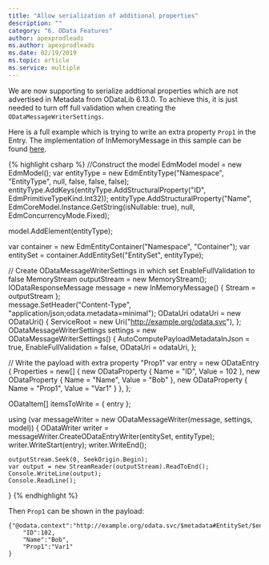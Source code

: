 ```yaml
---
title: "Allow serialization of additional properties"
description: ""
category: "6. OData Features"
author: apexprodleads
ms.author: apexprodleads
ms.date: 02/19/2019
ms.topic: article
ms.service: multiple
---
```


We are now supporting to serialize addtional properties which are not advertised in Metadata from ODataLib 6.13.0. To achieve this, it is just needed to turn off full validation when creating the `ODataMessageWriterSettings`.

Here is a full example which is trying to write an extra property `Prop1` in the Entry. The implementation of InMemoryMessage in this sample can be found [here](https://github.com/OData/odata.net/blob/ae0dd29c1cf430255a8ec9c4225b4745e25cad64/test/FunctionalTests/Tests/DataOData/Tests/OData.TDD.Tests/Common/InMemoryMessage.cs).

{% highlight csharp %}
//Construct the model
EdmModel model = new EdmModel();
var entityType = new EdmEntityType("Namespace", "EntityType", null, false, false, false);
entityType.AddKeys(entityType.AddStructuralProperty("ID", EdmPrimitiveTypeKind.Int32));
entityType.AddStructuralProperty("Name", EdmCoreModel.Instance.GetString(isNullable: true), null, EdmConcurrencyMode.Fixed);

model.AddElement(entityType);

var container = new EdmEntityContainer("Namespace", "Container");
var entitySet = container.AddEntitySet("EntitySet", entityType);

// Create ODataMessageWriterSettings in which set EnableFullValidation to false
MemoryStream outputStream = new MemoryStream();
IODataResponseMessage message = new InMemoryMessage() { Stream = outputStream };   
message.SetHeader("Content-Type", "application/json;odata.metadata=minimal");
ODataUri odataUri = new ODataUri()
{
    ServiceRoot = new Uri("http://example.org/odata.svc"),
};
ODataMessageWriterSettings settings = new ODataMessageWriterSettings()
{
    AutoComputePayloadMetadataInJson = true,
    EnableFullValidation = false,
    ODataUri = odataUri,
};

// Write the payload with extra property "Prop1"
var entry = new ODataEntry
{
    Properties = new[]
    {
        new ODataProperty { Name = "ID", Value = 102 },
        new ODataProperty { Name = "Name", Value = "Bob" },
        new ODataProperty { Name = "Prop1", Value = "Var1" }
    },
};

ODataItem[] itemsToWrite = { entry };            

using (var messageWriter = new ODataMessageWriter(message, settings, model))
{
    ODataWriter writer = messageWriter.CreateODataEntryWriter(entitySet, entityType);
    writer.WriteStart(entry);
    writer.WriteEnd();

    outputStream.Seek(0, SeekOrigin.Begin);
    var output = new StreamReader(outputStream).ReadToEnd();
    Console.WriteLine(output);
    Console.ReadLine();
}
{% endhighlight %}

Then `Prop1` can be shown in the payload:

    {"@odata.context":"http://example.org/odata.svc/$metadata#EntitySet/$entity",
        "ID":102,
        "Name":"Bob",
        "Prop1":"Var1"
    }

